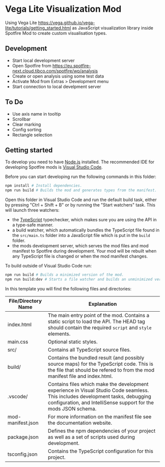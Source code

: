 # Vega Lite Visualization Mod

Using Vega Lite https://vega.github.io/vega-lite/tutorials/getting_started.html as JavaScript visualization library 
inside Spotfire Mod to create custom visualisation types.


## Development
- Start local development server 
- Open Spotfire from https://eu.spotfire-next.cloud.tibco.com/spotfire/wp/analysis
- Create or open analysis using some test data
- Activate Mod from Extras > Development menu
- Start connection to local develpment server


## To Do
- Use axis name in tooltip
- Scrollbar
- Clear marking
- Config sorting
- Rectangle selection


## Getting started

To develop you need to have [Node.js](https://nodejs.org/en) installed.
The recommended IDE for developing Spotfire mods is [Visual Studio Code](https://code.visualstudio.com/).

Before you can start developing run the following commands in this folder:

```sh
npm install # Install dependencies.
npm run build # Builds the mod and generates types from the manifest.
```

Open this folder in Visual Studio Code and run the default build task, either by pressing "Ctrl + Shift + B" or by running the "Start watchers" task.
This will launch three watchers:
- the [TypeScript](https://www.typescriptlang.org/) typechecker, which makes sure you are using the API in a type-safe manner.
- a build watcher, which automatically bundles the TypeScript file found in the `src/main.ts` folder into a JavaScript file which is put in the `build` folder.
- the mods development server, which serves the mod files and mod manifest to Spotfire during development.
Your mod will be rebuilt when any TypeScript file is changed or when the mod manifest changes.

To build outside of Visual Studio Code run:

```sh
npm run build # Builds a minimized version of the mod.
npm run build:dev # Starts a file watcher and builds an unminimized version of the mod, including source maps.
```

In this template you will find the following files and directories:

File/Directory Name | Explanation
---|---
index.html|The main entry point of the mod. Contains a static script to load the API. The HEAD tag should contain the required `script` and `style` elements.
main.css|Optional static styles.
src/|Contains all TypeScript source files.
build/|Contains the bundled result (and possibly source maps) for the TypeScript code. This is the file that should be refered to from the mod manifest file and index.html.
.vscode/|Contains files which make the development experience in Visual Studio Code seamless. This includes development tasks, debugging configuration, and IntelliSense support for the mods JSON schema.
mod-manifest.json|For more information on the manifest file see the documentation website.
package.json|Defines the npm dependencies of your project as well as a set of scripts used during development.
tsconfig.json|Contains the TypeScript configuration for this project.
